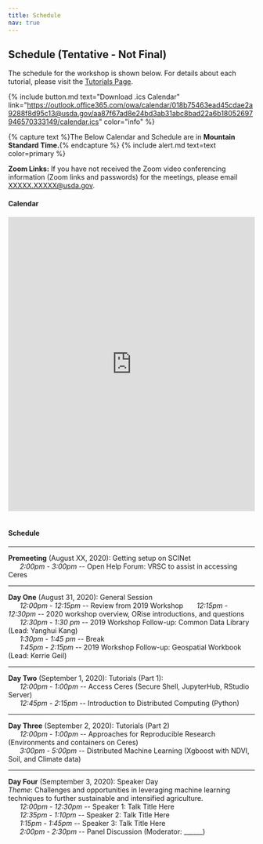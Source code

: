 ```yaml
---
title: Schedule
nav: true
---
```


## Schedule (Tentative - Not Final)

The schedule for the workshop is shown below. For details about each tutorial, please visit the [Tutorials Page](2-tutorials.md).

{% include button.md text="Download .ics Calendar" link="https://outlook.office365.com/owa/calendar/018b75463ead45cdae2a9288f8d95c13@usda.gov/aa87f67ad8e24bd3ab31abc8bad22a6b18052697946570333149/calendar.ics" color="info" %}

{% capture text %}The Below Calendar and Schedule are in **Mountain Standard Time.**{% endcapture %}
{% include alert.md text=text color=primary %}

**Zoom Links:** If you have not received the Zoom video conferencing information (Zoom links and passwords) for the meetings, please email XXXXX.XXXXX@usda.gov.

<div class="span9">
    <h4>Calendar</h4>
	<iframe src="https://outlook.office365.com/owa/calendar/018b75463ead45cdae2a9288f8d95c13@usda.gov/aa87f67ad8e24bd3ab31abc8bad22a6b18052697946570333149/calendar.html" style=" border-width:0 " width="100%" height="600" frameborder="0" scrolling="yes"></iframe>
</div><!--/span-->
<br>

#### Schedule

------
**Premeeting** (August XX, 2020): Getting setup on SCINet<br>
&nbsp;&nbsp;&nbsp;&nbsp;&nbsp;&nbsp;*2:00pm - 3:00pm* -- Open Help Forum: VRSC to assist in accessing Ceres<br>
 
------
**Day One** (August 31, 2020): General Session<br>
&nbsp;&nbsp;&nbsp;&nbsp;&nbsp;&nbsp;*12:00pm - 12:15pm* -- Review from 2019 Workshop
&nbsp;&nbsp;&nbsp;&nbsp;&nbsp;&nbsp;*12:15pm - 12:30pm* -- 2020 workshop overview, ORise introductions, and questions<br>
&nbsp;&nbsp;&nbsp;&nbsp;&nbsp;&nbsp;*12:30pm - 1:30 pm* -- 2019 Workshop Follow-up: Common Data Library (Lead: Yanghui Kang)<br>
&nbsp;&nbsp;&nbsp;&nbsp;&nbsp;&nbsp;*1:30pm - 1:45 pm* -- Break<br>
&nbsp;&nbsp;&nbsp;&nbsp;&nbsp;&nbsp;*1:45pm - 2:15pm* -- 2019 Workshop Follow-up: Geospatial Workbook (Lead: Kerrie Geil)

------
**Day Two** (September 1, 2020): Tutorials (Part 1): <br>
&nbsp;&nbsp;&nbsp;&nbsp;&nbsp;&nbsp;*12:00pm - 1:00pm* -- Access Ceres (Secure Shell, JupyterHub, RStudio Server)<br>
&nbsp;&nbsp;&nbsp;&nbsp;&nbsp;&nbsp;*12:45pm - 2:15pm* -- Introduction to Distributed Computing (Python)

------
**Day Three** (September 2, 2020): Tutorials (Part 2)<br>
&nbsp;&nbsp;&nbsp;&nbsp;&nbsp;&nbsp;*12:00pm - 1:00pm* -- Approaches for Reproducible Research (Environments and containers on Ceres)<br>
&nbsp;&nbsp;&nbsp;&nbsp;&nbsp;&nbsp;*3:00pm - 5:00pm* -- Distributed Machine Learning (Xgboost with NDVI, Soil, and Climate data)

------
**Day Four** (Semptember 3, 2020): Speaker Day<br>
*Theme*: Challenges and opportunities in leveraging machine learning techniques to further sustainable and intensified agriculture.<br>
&nbsp;&nbsp;&nbsp;&nbsp;&nbsp;&nbsp;*12:00pm - 12:30pm* -- Speaker 1: Talk Title Here<br>
&nbsp;&nbsp;&nbsp;&nbsp;&nbsp;&nbsp;*12:35pm - 1:10pm* -- Speaker 2: Talk Title Here<br>
&nbsp;&nbsp;&nbsp;&nbsp;&nbsp;&nbsp;*1:15pm - 1:45pm* -- Speaker 3: Talk Title Here<br>
&nbsp;&nbsp;&nbsp;&nbsp;&nbsp;&nbsp;*2:00pm - 2:30pm* -- Panel Discussion (Moderator: ______)
